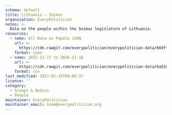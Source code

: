 ```yaml
---
schema: default
title: Lithuania — Seimas
organization: EveryPolitician
notes: >-
  Data on the people within the Seimas legislature of Lithuania.
resources:
  - name: All Data as Popolo JSON
    url: >-
      https://cdn.rawgit.com/everypolitician/everypolitician-data/669ff470f47556d3cd47e309e3ee196e840bf714/data/Lithuania/Seimas/ep-popolo-v1.0.json
    format: json
  - name: 2012-11-17 to 2016-11-10
    url: >-
      https://cdn.rawgit.com/everypolitician/everypolitician-data/6a52d7d9a1f033baa3ca349e37cd23292a69721d/data/Lithuania/Seimas/term-11.csv
    format: csv
last_modified: 2017-02-15T04:05:37
license: ''
category:
  - Groups & Bodies
  - People
maintainer: EveryPolitician
maintainer_email: team@everypolitician.org
---
```

